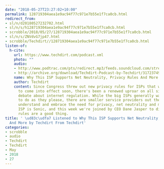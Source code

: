 ```yaml
---
date: "2018-05-27T23:27:02+10:00"
permalink: 128719304aea1e9ac94f77c971e7b55e1f7ca0cb.html
redirect_from:
- sl/n/d20180527232702.html
- sl/n/s/h128719304aea1e9ac94f77c971e7b55e1f7ca0cb.html
- scrobble/2018/05/27/128719304aea1e9ac94f77c971e7b55e1f7ca0cb.html
- sl/n/s/ZNVdvG7jp47.html
- scrobble/Techdirt//128719304aea1e9ac94f77c971e7b55e1f7ca0cb.html
listen-of:
  h-cite:
    url: https://www.techdirt.com/podcast.xml
    photo: ""
    audio:
    - http://www.podtrac.com/pts/redirect.mp3/feeds.soundcloud.com/stream/317237497-techdirt-why-this-isp-supports-net-neutrality-privacy-rules-and-more.mp3
    - http://archive.org/download/Techdirt-Podcast-by-Techdirt/317237497-techdirt-why-this-isp-supports-net-neutrality-privacy-rules-and-more.mp3
    name: Why This ISP Supports Net Neutrality, Privacy Rules And More
    author: Techdirt
    content: Since Congress threw out new privacy rules for ISPs that were supposed
      to come into effect soon, there's been a renewed uproar on all sides of the
      debate about internet regulation. While the big ISPs generally want to be able
      to do as they please, there are smaller service providers out there that fully
      understand and embrace the need for privacy, net neutrality and more. One such
      ISP is Sonic, and this week we're joined by CEO Dane Jasper to discuss why these
      rules are a good thing.
title: ' \ud83c\udfa7 Listened to Why This ISP Supports Net Neutrality, Privacy Rules
  And More by Techdirt From Techdirt'
categories:
- scrobble
- audio
- Techdirt
- Techdirt
- May
- 2018
- 27
---
```

